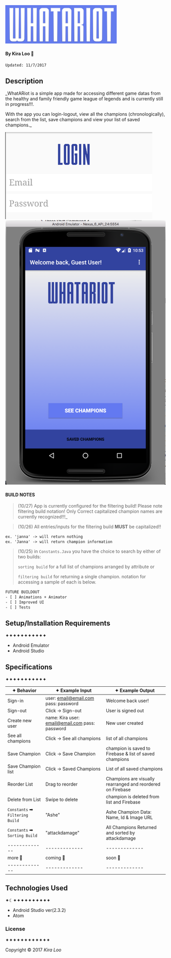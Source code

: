 ![Alt text](img/whatariot.png)
#### By Kira Loo 🍅
`Updated: 11/7/2017`

## Description
_WhatARiot is a simple app made for accessing different game datas from the healthy and family friendly game league of legends and is currently still in progress!!!.

With the app you can login-logout, view all the champions (chronologically), search from the list, save champions and view your list of saved champions._


![Alt text](img/screen2.png)
![Alt text](img/screen1.png)
#### BUILD NOTES
>(10/27) App is currently configured for the filtering build! Please note filtering build notation! Only Correct capitalized champion names are currently recognized!!!_

>(10/26) All entries/inputs for the filtering build **MUST** be capitalized!!
>
```
ex. 'janna' -> will return nothing
ex. 'Janna' -> will return champion information
```
>
>
>(10/25) in `Constants.Java` you have the choice to search by either of two builds:
>
>`sorting build` for a full list of champions arranged by attribute or
>
>`filtering build` for returning a single champion. notation for accessing a sample of each is below.

```
FUTURE BUILDOUT
- [ ] Animations + Animator
- [ ] Improved UI
- [ ] Tests
```


## Setup/Installation Requirements
✦✦✦✦✦✦✦✦✦✦✦

* Android Emulator
* Android Studio

## Specifications
✦✦✦✦✦✦✦✦✦✦✦

| ✦ Behavior      | ✦ Example Input      | ✦ Example Output       |
| ------------- | ------------- | ------------- |
| Sign-in | user: email@email.com pass: password | Welcome back user! |
| Sign-out | Click -> Sign-out | User is signed out |
| Create new user | name: Kira user: email@email.com pass: password | New user created|
| See all champions | Click -> See all champions | list of all champions  |
| Save Champion | Click -> Save Champion | champion is saved to Firebase & list of saved champions |
| Save Champion list | Click -> Saved Champions | List of all saved champions |
| Reorder List | Drag to reorder | Champions are visually rearranged and reordered on Firebase |
| Delete from List | Swipe to delete | champion is deleted from list and Firebase |
| `Constants` ➡ `Filtering Build` | "Ashe" | Ashe Champion Data: Name, Id & Image URL|
| `Constants` ➡ `Sorting Build` | "attackdamage" | All Champions Returned and sorted by attackdamage |
| ------------- | ------------- | ------------- |
| more 🐣 | coming 🐥 | soon 🐓 |
| ------------- | ------------- | ------------- |

## Technologies Used
✦☾✦✦✦✦✦✦✦✦✦✦

* Android Studio ver(2.3.2)
* Atom

### License
✦✦✦✦✦✦✦✦✦✦✦✦

Copyright &copy; 2017 _Kira Loo_
